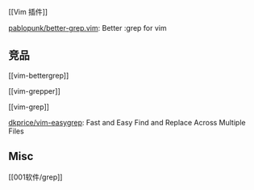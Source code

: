 

[[Vim 插件]]

[pablopunk/better-grep.vim](https://github.com/pablopunk/better-grep.vim): Better :grep for vim



## 竞品

[[vim-bettergrep]]


[[vim-grepper]]

[[vim-grep]]

[dkprice/vim-easygrep](https://github.com/dkprice/vim-easygrep): Fast and Easy Find and Replace Across Multiple Files


## Misc

[[001软件/grep]]


